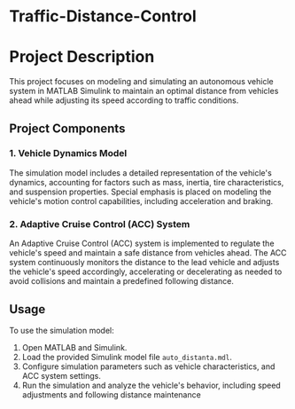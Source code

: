 # Traffic-Distance-Control

# Project Description

This project focuses on modeling and simulating an autonomous vehicle system in MATLAB Simulink to maintain an optimal distance from vehicles ahead while adjusting its speed according to traffic conditions.

## Project Components

### 1. Vehicle Dynamics Model
The simulation model includes a detailed representation of the vehicle's dynamics, accounting for factors such as mass, inertia, tire characteristics, and suspension properties. Special emphasis is placed on modeling the vehicle's motion control capabilities, including acceleration and braking.

### 2. Adaptive Cruise Control (ACC) System
An Adaptive Cruise Control (ACC) system is implemented to regulate the vehicle's speed and maintain a safe distance from vehicles ahead. The ACC system continuously monitors the distance to the lead vehicle and adjusts the vehicle's speed accordingly, accelerating or decelerating as needed to avoid collisions and maintain a predefined following distance.


## Usage
To use the simulation model:
1. Open MATLAB and Simulink.
2. Load the provided Simulink model file `auto_distanta.mdl`.
3. Configure simulation parameters such as vehicle characteristics, and ACC system settings.
4. Run the simulation and analyze the vehicle's behavior, including speed adjustments and following distance maintenance


